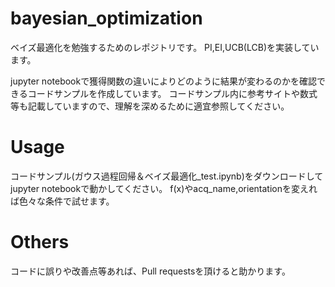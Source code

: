 # bayesian_optimization
ベイズ最適化を勉強するためのレポジトリです。
PI,EI,UCB(LCB)を実装しています。

jupyter notebookで獲得関数の違いによりどのように結果が変わるのかを確認できるコードサンプルを作成しています。
コードサンプル内に参考サイトや数式等も記載していますので、理解を深めるために適宜参照してください。

# Usage
コードサンプル(ガウス過程回帰＆ベイズ最適化_test.ipynb)をダウンロードしてjupyter notebookで動かしてください。
f(x)やacq_name,orientationを変えれば色々な条件で試せます。

# Others
コードに誤りや改善点等あれば、Pull requestsを頂けると助かります。
